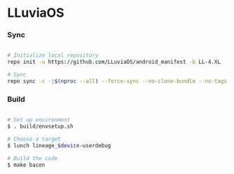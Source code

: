 # LLuviaOS #

### Sync ###

```bash

# Initialize local repository
repo init -u https://github.com/LLuviaOS/android_manifest -b LL-4.XL

# Sync
repo sync -c -j$(nproc --all) --force-sync --no-clone-bundle --no-tags
```

### Build ###

```bash

# Set up environment
$ . build/envsetup.sh

# Choose a target
$ lunch lineage_$device-userdebug

# Build the code
$ make bacon
```
